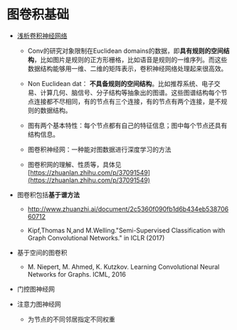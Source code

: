 # 图卷积基础


* [浅析卷积神经网络](https://zhuanlan.zhihu.com/p/37091549)

    * Conv的研究对象限制在Euclidean domains的数据，即**具有规则的空间结构**，比如图片是规则的正方形栅格，比如语音是规则的一维序列。而这些数据结构能够用一维、二维的矩阵表示，卷积神经网络处理起来很高效。

    * Non Euclidean dat： **不具备规则的空间结构**。比如推荐系统、电子交易、计算几何、脑信号、分子结构等抽象出的图谱。这些图谱结构每个节点连接都不尽相同，有的节点有三个连接，有的节点有两个连接，是不规则的数据结构。

    * 图有两个基本特性：每个节点都有自己的特征信息；图中每个节点还具有结构信息。

    * 图卷积神经网：一种能对图数据进行深度学习的方法

    * 图卷积网的理解、性质等，具体见[https://zhuanlan.zhihu.com/p/37091549](https://zhuanlan.zhihu.com/p/37091549)


* 图卷积包括**基于谱方法**

    * http://www.zhuanzhi.ai/document/2c5360f090fb1d6b434eb53870660712

    * Kipf,Thomas N,and M.Welling."Semi-Supervised Classification with Graph Convolutional Networks." in ICLR (2017)


* 基于空间的图卷积
    
    * M. Niepert, M. Ahmed, K. Kutzkov. Learning Convolutional Neural Networks for Graphs. ICML, 2016


* 门控图神经网



* 注意力图神经网

    * 为节点的不同邻居指定不同权重